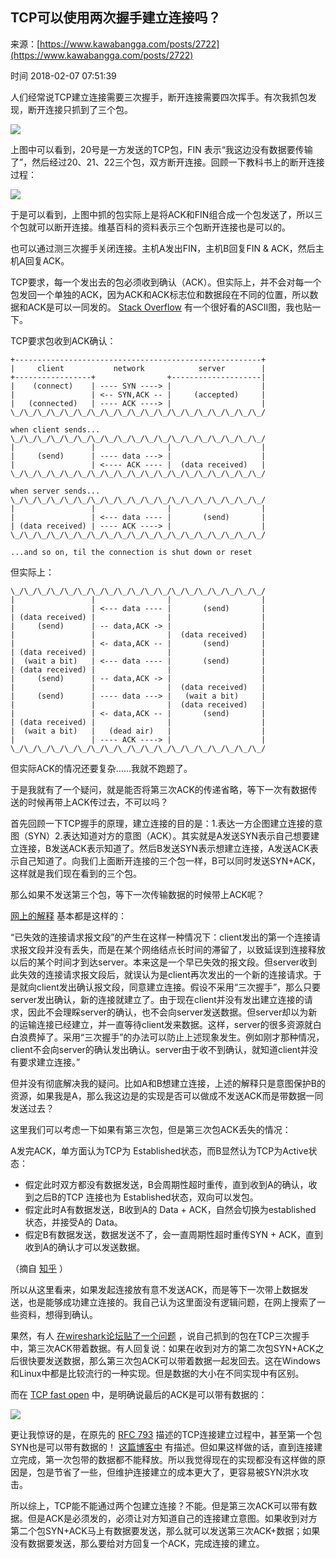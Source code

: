 ## TCP可以使用两次握手建立连接吗？

来源：[https://www.kawabangga.com/posts/2722](https://www.kawabangga.com/posts/2722)

时间 2018-02-07 07:51:39

 
人们经常说TCP建立连接需要三次握手，断开连接需要四次挥手。有次我抓包发现，断开连接只抓到了三个包。
 

![][0]
 
上图中可以看到，20号是一方发送的TCP包，FIN 表示“我这边没有数据要传输了”，然后经过20、21、22三个包，双方断开连接。回顾一下教科书上的断开连接过程：
 

![][1]
 
于是可以看到，上图中抓的包实际上是将ACK和FIN组合成一个包发送了，所以三个包就可以断开连接。维基百科的资料表示三个包断开连接也是可以的。
 
也可以通过测三次握手关闭连接。主机A发出FIN，主机B回复FIN & ACK，然后主机A回复ACK。
 
TCP要求，每一个发出去的包必须收到确认（ACK）。但实际上，并不会对每一个包发回一个单独的ACK，因为ACK和ACK标志位和数据段在不同的位置，所以数据和ACK是可以一同发的。 [Stack Overflow][3] 有一个很好看的ASCII图，我也贴一下。 
 
TCP要求包收到ACK确认：

```
+-------------------------------------------------------+
|     client           network            server        |
+-----------------+                +--------------------|
|    (connect)    | ---- SYN ----> |                    |
|                 | <-- SYN,ACK -- |     (accepted)     |
|   (connected)   | ---- ACK ----> |                    |
\_/\_/\_/\_/\_/\_/\_/\_/\_/\_/\_/\_/\_/\_/\_/\_/\_/\_/\_/
 
when client sends...
\_/\_/\_/\_/\_/\_/\_/\_/\_/\_/\_/\_/\_/\_/\_/\_/\_/\_/\_/
|                 |                |                    |
|     (send)      | ---- data ---> |                    |
|                 | <---- ACK ---- |  (data received)   |
\_/\_/\_/\_/\_/\_/\_/\_/\_/\_/\_/\_/\_/\_/\_/\_/\_/\_/\_/
 
when server sends...
\_/\_/\_/\_/\_/\_/\_/\_/\_/\_/\_/\_/\_/\_/\_/\_/\_/\_/\_/
|                 |                |                    |
|                 | <--- data ---- |       (send)       |
| (data received) | ---- ACK ----> |                    |
\_/\_/\_/\_/\_/\_/\_/\_/\_/\_/\_/\_/\_/\_/\_/\_/\_/\_/\_/
 
...and so on, til the connection is shut down or reset

```
 
但实际上：

```
\_/\_/\_/\_/\_/\_/\_/\_/\_/\_/\_/\_/\_/\_/\_/\_/\_/\_/\_/
|                 |                |                    |
|                 | <--- data ---- |       (send)       |
| (data received) |                |                    |
|     (send)      | -- data,ACK -> |                    |
|                 |                |  (data received)   |
|                 | <- data,ACK -- |       (send)       |
| (data received) |                |                    |
|  (wait a bit)   | <--- data ---- |       (send)       |
| (data received) |                |                    |
|     (send)      | -- data,ACK -> |                    |
|                 |                |  (data received)   |
|     (send)      | ---- data ---> |   (wait a bit)     |
|                 |                |  (data received)   |
|                 | <- data,ACK -- |       (send)       |
| (data received) |                |                    |
|  (wait a bit)   |   (dead air)   |                    |
|                 | ---- ACK ----> |                    |
\_/\_/\_/\_/\_/\_/\_/\_/\_/\_/\_/\_/\_/\_/\_/\_/\_/\_/\_/

```
 
但实际ACK的情况还要复杂……我就不跑题了。
 
于是我就有了一个疑问，就是能否将第三次ACK的传递省略，等下一次有数据传送的时候再带上ACK传过去，不可以吗？
 
首先回顾一下TCP握手的原理，建立连接的目的是：1.表达一方企图建立连接的意图（SYN）2.表达知道对方的意图（ACK）。其实就是A发送SYN表示自己想要建立连接，B发送ACK表示知道了。然后B发送SYN表示想建立连接，A发送ACK表示自己知道了。向我们上面断开连接的三个包一样，B可以同时发送SYN+ACK，这样就是我们现在看到的三个包。
 
那么如果不发送第三个包，等下一次传输数据的时候带上ACK呢？
 
[网上的解释][4] 基本都是这样的： 
 
“已失效的连接请求报文段”的产生在这样一种情况下：client发出的第一个连接请求报文段并没有丢失，而是在某个网络结点长时间的滞留了，以致延误到连接释放以后的某个时间才到达server。本来这是一个早已失效的报文段。但server收到此失效的连接请求报文段后，就误认为是client再次发出的一个新的连接请求。于是就向client发出确认报文段，同意建立连接。假设不采用“三次握手”，那么只要server发出确认，新的连接就建立了。由于现在client并没有发出建立连接的请求，因此不会理睬server的确认，也不会向server发送数据。但server却以为新的运输连接已经建立，并一直等待client发来数据。这样，server的很多资源就白白浪费掉了。采用“三次握手”的办法可以防止上述现象发生。例如刚才那种情况，client不会向server的确认发出确认。server由于收不到确认，就知道client并没有要求建立连接。”
 
但并没有彻底解决我的疑问。比如A和B想建立连接，上述的解释只是意图保护B的资源，如果我是A，那么我这边是的实现是否可以做成不发送ACK而是带数据一同发送过去？
 
这里我们可以考虑一下如果有第三次包，但是第三次包ACK丢失的情况：
 
  
A发完ACK，单方面认为TCP为 Established状态，而B显然认为TCP为Active状态：
 


* 假定此时双方都没有数据发送，B会周期性超时重传，直到收到A的确认，收到之后B的TCP 连接也为 Established状态，双向可以发包。 
* 假定此时A有数据发送，B收到A的 Data + ACK，自然会切换为established 状态，并接受A的 Data。 
* 假定B有数据发送，数据发送不了，会一直周期性超时重传SYN + ACK，直到收到A的确认才可以发送数据。 
  

（摘自 [知乎][5] ） 
 
 
 
所以从这里看来，如果发起连接放有意不发送ACK，而是等下一次带上数据发送，也是能够成功建立连接的。我自己认为这里面没有逻辑问题，在网上搜索了一些资料，想得到确认。
 
果然，有人 [在wireshark论坛贴了一个问题][6] ，说自己抓到的包在TCP三次握手中，第三次ACK带着数据。有人回复说：如果在收到对方的第二次包SYN+ACK之后很快要发送数据，那么第三次包ACK可以带着数据一起发回去。这在Windows和Linux中都是比较流行的一种实现。但是数据的大小在不同实现中有区别。 
 
而在 [TCP fast open][7] 中，是明确说最后的ACK是可以带有数据的： 
 

![][2]
 
更让我惊讶的是，在原先的 [RFC 793][8] 描述的TCP连接建立过程中，甚至第一个包SYN也是可以带有数据的！ [这篇博客中][9] 有描述。但如果这样做的话，直到连接建立完成，第一次包带的数据都不能释放。所以我觉得现在的实现都没有这样做的原因是，包是节省了一些，但维护连接建立的成本更大了，更容易被SYN洪水攻击。 
 
所以综上，TCP能不能通过两个包建立连接？不能。但是第三次ACK可以带有数据。但是ACK是必须发的，必须让对方知道自己的连接建立意图。如果收到对方第二个包SYN+ACK马上有数据要发送，那么就可以发送第三次ACK+数据；如果没有数据要发送，那么要给对方回复一个ACK，完成连接的建立。
 


[3]: https://stackoverflow.com/questions/3604485/does-tcp-send-a-syn-ack-on-every-packet-or-only-on-the-first-connection
[4]: https://github.com/jawil/blog/issues/14
[5]: https://www.zhihu.com/question/24853633/answer/115173386
[6]: https://osqa-ask.wireshark.org/questions/36023/tcp-3-way-handshake-data-in-third-message
[7]: https://lwn.net/Articles/508865/
[8]: https://tools.ietf.org/html/rfc793
[9]: http://intronetworks.cs.luc.edu/current/html/tcp.html#tcp-connection-establishment
[0]: https://img1.tuicool.com/ba6nEr2.png 
[1]: https://img2.tuicool.com/32E7R3N.png 
[2]: https://img1.tuicool.com/2IJ7ryf.png 
